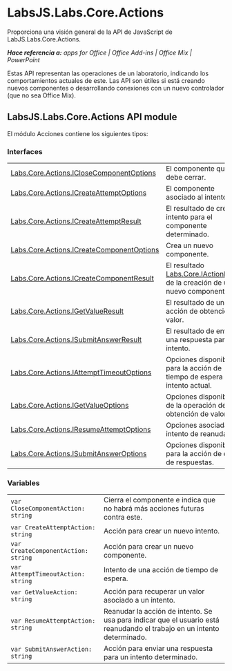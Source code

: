 
# LabsJS.Labs.Core.Actions
Proporciona una visión general de la API de JavaScript de LabJS.Labs.Core.Actions.

 _**Hace referencia a:** apps for Office | Office Add-ins | Office Mix | PowerPoint_

Estas API representan las operaciones de un laboratorio, indicando los comportamientos actuales de este. Las API son útiles si está creando nuevos componentes o desarrollando conexiones con un nuevo controlador (que no sea Office Mix).

## LabsJS.Labs.Core.Actions API module

El módulo Acciones contiene los siguientes tipos:


### Interfaces


|||
|:-----|:-----|
|[Labs.Core.Actions.ICloseComponentOptions](../../reference/office-mix/labs.core.actions.iclosecomponentoptions.md)|El componente que se debe cerrar.|
|[Labs.Core.Actions.ICreateAttemptOptions](../../reference/office-mix/labs.core.actions.icreateattemptoptions.md)|El componente asociado al intento.|
|[Labs.Core.Actions.ICreateAttemptResult](../../reference/office-mix/labs.core.actions.icreateattemptresult.md)|El resultado de crear un intento para el componente determinado.|
|[Labs.Core.Actions.ICreateComponentOptions](../../reference/office-mix/labs.core.actions.icreatecomponentoptions.md)|Crea un nuevo componente.|
|[Labs.Core.Actions.ICreateComponentResult](../../reference/office-mix/labs.core.actions.icreatecomponentresult.md)|El resultado [Labs.Core.IActionResult](../../reference/office-mix/labs.core.iactionresult.md) de la creación de un nuevo componente.|
|[Labs.Core.Actions.IGetValueResult](../../reference/office-mix/labs.core.actions.igetvalueresult.md)|El resultado de una acción de obtención de valor.|
|[Labs.Core.Actions.ISubmitAnswerResult](../../reference/office-mix/labs.core.actions.isubmitanswerresult.md)|El resultado de enviar una respuesta para un intento.|
|[Labs.Core.Actions.IAttemptTimeoutOptions](../../reference/office-mix/labs.core.actions.iattempttimeoutoptions.md)|Opciones disponibles para la acción de tiempo de espera del intento actual.|
|[Labs.Core.Actions.IGetValueOptions](../../reference/office-mix/labs.core.actions.igetvalueoptions.md)|Opciones disponibles de la operación de obtención de valor.|
|[Labs.Core.Actions.IResumeAttemptOptions](../../reference/office-mix/labs.core.actions.iresumeattemptoptions.md)|Opciones asociadas al intento de reanudación.|
|[Labs.Core.Actions.ISubmitAnswerOptions](../../reference/office-mix/labs.core.actions.isubmitansweroptions.md)|Opciones disponibles para la acción de envío de respuestas.|

### Variables


|||
|:-----|:-----|
| `var CloseComponentAction: string`|Cierra el componente e indica que no habrá más acciones futuras contra este.|
| `var CreateAttemptAction: string`|Acción para crear un nuevo intento.|
| `var CreateComponentAction: string`|Acción para crear un nuevo componente.|
| `var AttemptTimeoutAction: string`|Intento de una acción de tiempo de espera.|
| `var GetValueAction: string`|Acción para recuperar un valor asociado a un intento.|
| `var ResumeAttemptAction: string`|Reanudar la acción de intento. Se usa para indicar que el usuario está reanudando el trabajo en un intento determinado.|
| `var SubmitAnswerAction: string`|Acción para enviar una respuesta para un intento determinado.|
